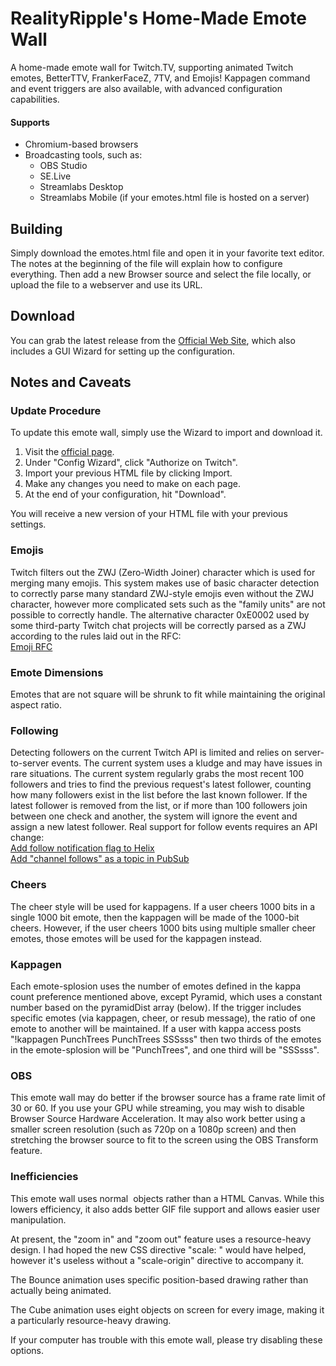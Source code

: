 # RealityRipple's Home-Made Emote Wall
A home-made emote wall for Twitch.TV, supporting animated Twitch emotes, BetterTTV, FrankerFaceZ, 7TV, and Emojis! Kappagen command and event triggers are also available, with advanced configuration capabilities.

#### Supports
 * Chromium-based browsers
 * Broadcasting tools, such as:
   * OBS Studio
   * SE.Live
   * Streamlabs Desktop
   * Streamlabs Mobile (if your emotes.html file is hosted on a server)

## Building
Simply download the emotes.html file and open it in your favorite text editor. The notes at the beginning of the file will explain how to configure everything. Then add a new Browser source and select the file locally, or upload the file to a webserver and use its URL.

## Download
You can grab the latest release from the [Official Web Site](//realityripple.com/Tools/Twitch/EmoteWall/), which also includes a GUI Wizard for setting up the configuration.

## Notes and Caveats

### Update Procedure

To update this emote wall, simply use the Wizard to import and download it.
 1) Visit the [official page](//realityripple.com/Tools/Twitch/EmoteWall/).
 2) Under "Config Wizard", click "Authorize on Twitch".
 3) Import your previous HTML file by clicking Import.
 4) Make any changes you need to make on each page.
 5) At the end of your configuration, hit "Download".

You will receive a new version of your HTML file with your previous settings.

### Emojis
Twitch filters out the ZWJ (Zero-Width Joiner) character which is used for merging many emojis. This system makes use of basic character detection to correctly parse many standard ZWJ-style emojis even without the ZWJ character, however more complicated sets such as the "family units" are not possible to correctly handle. The alternative character 0xE0002 used by some third-party Twitch chat projects will be correctly parsed as a ZWJ according to the rules laid out in the RFC:  
[Emoji RFC](//gist.github.com/Mm2PL/982c76964fe53f80fcf6b6963bba049f)

### Emote Dimensions
Emotes that are not square will be shrunk to fit while maintaining the original aspect ratio.

### Following
Detecting followers on the current Twitch API is limited and relies on server-to-server events. The current system uses a kludge and may have issues in rare situations. The current system regularly grabs the most recent 100 followers and tries to find the previous request's latest follower, counting how many followers exist in the list before the last known follower. If the latest follower is removed from the list, or if more than 100 followers join between one check and another, the system will ignore the event and assign a new latest follower. Real support for follow events requires an API change:  
[Add follow notification flag to Helix ](//twitch.uservoice.com/forums/310213/suggestions/41794465)  
[Add "channel follows" as a topic in PubSub ](//twitch.uservoice.com/forums/310213/suggestions/40423873)

### Cheers
The cheer style will be used for kappagens. If a user cheers 1000 bits in a single 1000 bit emote, then the kappagen will be made of the 1000-bit cheers. However, if the user cheers 1000 bits using multiple smaller cheer emotes, those emotes will be used for the kappagen instead.

### Kappagen
Each emote-splosion uses the number of emotes defined in the kappa count preference mentioned above, except Pyramid, which uses a constant number based on the pyramidDist array (below). If the trigger includes specific emotes (via kappagen, cheer, or resub message), the ratio of one emote to another will be maintained. If a user with kappa access posts "!kappagen PunchTrees PunchTrees SSSsss" then two thirds of the emotes in the emote-splosion will be "PunchTrees", and one third will be "SSSsss".

### OBS
This emote wall may do better if the browser source has a frame rate limit of 30 or 60. If you use your GPU while streaming, you may wish to disable Browser Source Hardware Acceleration. It may also work better using a smaller screen resolution (such as 720p on a 1080p screen) and then stretching the browser source to fit to the screen using the OBS Transform feature.

### Inefficiencies

This emote wall uses normal <img> objects rather than a HTML Canvas. While this lowers efficiency, it also adds better GIF file support and allows easier user manipulation.

At present, the "zoom in" and "zoom out" feature uses a resource-heavy design. I had hoped the new CSS directive "scale: " would have helped, however it's useless without a "scale-origin" directive to accompany it.

The Bounce animation uses specific position-based drawing rather than actually being animated.

The Cube animation uses eight objects on screen for every image, making it a particularly resource-heavy drawing.

If your computer has trouble with this emote wall, please try disabling these options.
